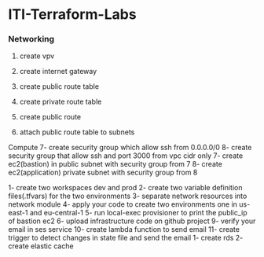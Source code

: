 # ITI-Terraform-Labs

### Networking

1. create vpv

2. create internet gateway

3. create public route table

4. create private route table

5. create public route

6. attach public route table to subnets

Compute
7- create security group which allow ssh from 0.0.0.0/0
8- create security group that allow ssh and port 3000 from vpc cidr only
7- create ec2(bastion) in public subnet with security group from 7
8- create ec2(application) private subnet with security group from 8

1- create two workspaces dev and prod
2- create two variable definition files(.tfvars) for the two environments
3- separate network resources into network module
4- apply your code to create two environments one in us-east-1 and eu-central-1
5- run local-exec provisioner to print the public_ip of bastion ec2
6- upload infrastructure code on github project
9- verify your email in ses service
10- create lambda function to send email
11- create trigger to detect changes in state file and send the email
1- create rds
2- create elastic cache
